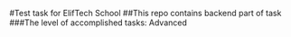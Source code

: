 #Test task for ElifTech School
##This repo contains backend part of task
###The level of accomplished tasks: Advanced
